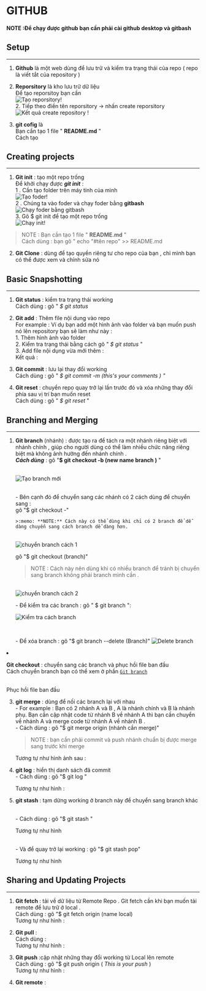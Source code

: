 # **GITHUB**

#### NOTE :Để chạy được github bạn cần phải cài **github desktop và gitbash** <br>
## **Setup**
***
  1. **Github** là một web dùng để lưu trữ và kiểm tra trạng thái của repo ( repo là viết tắt của repository )
  2. **Reporsitory** là kho lưu trữ dữ liệu 
  <br>   Để tạo reporsitoy bạn cần
  <br> ![Tạo reporsitory!](/Screenshot%202023-02-27%20151732.png) 
  <br > 2. Tiếp theo điền tên reporsitory -> nhấn create reporsitory 
  <br> ![Kết quả create repository !](/K%E1%BA%BFt%20qu%E1%BA%A3%20create%20repository.png)

  3. **git cofig** là 
   <br> Bạn cần tạo 1 file " **README.md** " <br>
   Cách tạo 
     <!-- <br> hình ảnh  -->
## **Creating projects**
***
 1. **Git init** : tạo một repo trống <br> Để khởi chạy được ___git init___ :
         <br> 1 . Cần tạo folder trên máy tính của mình <br> ![Tạo foder!](/Screenshot%202023-02-27%20153230.png)
         <br>2 . Chúng ta vào foder và chạy foder bằng **gitbash** 
         <br>![Chạy foder bằng gitbash](/Screenshot%202023-02-27%20153255.png)
      <br>3. Gõ $ git init để tạo một repo trống 
      <br> ![Chạy init!](/T%E1%BA%A1o%20README.mn.png)
 >  NOTE : 
           Bạn cần tạo 1 file " **README.md** " <br>
           Cách dùng : bạn gõ " echo "#tên repo" >> README.md
     <!-- <br> ![Tạo REAME.md!](/) <br> -->

 2. **Git Clone** : dùng để tạo quyền riêng tư cho repo của bạn , chỉ mình bạn có thể được xem và chỉnh sửa nó 
  <!-- <br> hình ảnh  -->
## **Basic Snapshotting** 
***
1. **Git status** : kiểm tra trạng thái working 
   <br> Cách dùng : gõ " *$ git status*
   <!-- hình ảnh  -->

2. **Git add** : Thêm file nội dung vào repo <br> For example : Ví dụ bạn add một hình ảnh vào folder và bạn muốn push nó lên repository bạn sẽ làm như này :
 <br> 1. Thêm hình ảnh vào folder 
 <br> 2. Kiểm tra trạng thái bằng cách gõ " *$ git status* "
 <br> 3. Add file nội dụng vừa mới thêm :
    <br> Kết quả : 
    <!-- hình ảnh  -->
3. **Git commit** : lưu lại thay đổi working
   <br>Cách dùng : gõ " *$ git commit -m (this's your comments ) "* 
   <!-- hình ảnh  -->
4. **Git reset** : chuyển repo quay trở lại lần trước đó và xóa những thay đổi phía sau vị trí bạn muốn reset
  <br> Cách dùng : gõ " *$ git reset* "
  <!-- <br> hình ảnh  -->

## **Branching and Merging**
***
1. **Git branch** (nhánh) : được tạo ra để tách ra một nhánh riêng biệt với nhánh chính , giúp cho người dùng có thể làm nhiều chức năng riêng biệt mà không ảnh hưởng đến nhánh chính .
   <br> ***Cách dùng*** : gõ "**$ git checkout -b (new name branch )** "

   <br>![Tạo branch mới](/t%E1%BA%A1o%20th%C3%AAm%20branch%20.jpg)

   <br> - Bên cạnh đó để chuyển sang các nhánh có 2 cách dùng để chuyển sang :
   <br> gõ "$ git checkout -"
   
       >:memo: **NOTE:** Cách này có thể dùng khi chỉ có 2 branch để dễ dàng chuyển sang cách branch dễ dàng hơn.
   
   <br>![chuyển branch cách 1](/chuy%E1%BB%83n%20branch%20c%C3%A1ch%201.jpg)
  
   gõ "$ git checkout (branch)"
  
   > NOTE : Cách này nên dùng khi có nhiều branch để tránh bị chuyển sang branch không phải branch mình cần .

   <br>![chuyển branch cách 2](/chuy%E1%BB%83n%20branch%20c%C3%A1ch%202.jpg)
   </ol>
   <ol>- Để kiểm tra các branch : gõ " $ git branch ":
    
   ![Kiểm tra cách branch](/Check%20branch.jpg)
   </ol>  

   <br> <ol>- Để xóa branch : gõ "$ git branch --delete (Branch)"
   ![Delete branch](/delete%20branch.jpg) </ol>

 2. **Git checkout** : chuyển sang các branch và phục hồi file ban đầu 
    <br>Cách chuyển branch bạn có thể xem ở phần [`Git branch`](#)

    <br> Phục hồi file ban đầu 
  <!-- <br> hình ảnh   -->
  

 3. **git merge** : dùng để nối các branch lại với nhau 
      <br> - For example : Bạn có 2 nhánh A và B , A là nhánh chính và B là nhánh phụ. Bạn cần cập nhật code từ nhánh B về nhánh A thì bạn cần chuyển về nhánh A và merge code từ nhánh A về nhánh B .
      <br> - Cách dùng : gõ "$ git merge origin (nhánh cần merge)"
      > NOTE : bạn cần phải commit và push nhánh chuẩn bị được merge sang trước khi merge

       Tương tự như hình ảnh sau : 
   <!-- <br> hình ảnh   -->

 4. **git log** : hiển thị danh sách đã commit 
    <br>- Cách dùng : gõ "$ git log "
   
    Tương tự như hình :

   <!-- <br> hình ảnh  -->


 5. **git stash** : tạm dừng working ở branch này để chuyển sang branch khác 

    <br>- Cách dùng : gõ "$ git stash "

    Tương tự như hình 
       <!-- <br> hình ảnh  -->
   
    <br> - Và để quay trở lại working : gõ "$ git stash pop"
    
    Tương tự như hình 
       <!-- <br> hình ảnh  -->
## **Sharing and Updating Projects**   
***
   1. **Git fetch** :  tải về dữ liệu từ Remote Repo . Git fetch cần khi bạn muốn tải remote để lưu trữ ở local . 
   <br> Cách dùng : gõ "$ git fetch origin (name local)
   <br> Tương tự như hình : 
   <!-- <br> hình ảnh  -->
   2. **Git pull** : 
   <br> Cách dùng : 
   <br> Tương tự như hình : 
   <!-- <br> hình ảnh  -->
   3. **Git push** :cập nhật những thay đổi working từ Local lên remote 
   <br> Cách dùng : gõ "$ git push origin ( *This is your push* )
   <br> Tương tự như hình : 
   <!-- <br> hình ảnh  -->
   4. **Git remote** : 
    





   
   
   